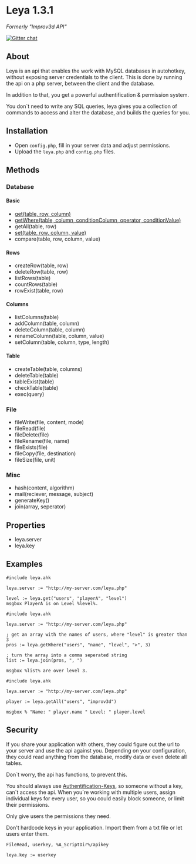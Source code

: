 # Leya 1.3.1
_Formerly "Improv3d API"_

[![Gitter chat](https://badges.gitter.im/Improv3d-API.png)](https://gitter.im/Improv3d-API/Lobby)
## About
Leya is an api that enables the work with MySQL databases in autohotkey, without exposing server credentials to the client. This is done by running the api on a php server, between the client and the database.

In addition to that, you get a powerful authentification & permission system.

You don´t need to write any SQL queries, leya gives you a collection of commands to access and alter the database, and builds the queries for you.

## Installation
- Open `config.php`, fill in your server data and adjust permissions.
- Upload the `leya.php` and `config.php` files.

## Methods
### Database
#### Basic
- [get(table, row, column)](https://github.com/kevgk/Leya/wiki/leya.get)
- [getWhere(table, column, conditionColumn, operator, conditionValue)](https://github.com/kevgk/Leya/wiki/leya.getWhere)
- getAll(table, row)
- [set(table, row, column, value)](https://github.com/kevgk/Leya/wiki/leya.set)
- compare(table, row, column, value)

#### Rows
- createRow(table, row)
- deleteRow(table, row)
- listRows(table)
- countRows(table)
- rowExist(table, row)

#### Columns
- listColumns(table)
- addColumn(table, column)
- deleteColumn(table, column)
- renameColumn(table, column, value)
- setColumn(table, column, type, length)

#### Table
- createTable(table, columns)
- deleteTable(table)
- tableExist(table)
- checkTable(table)
- exec(query)

### File
- fileWrite(file, content, mode)
- fileRead(file)
- fileDelete(file)
- fileRename(file, name)
- fileExists(file)
- fileCopy(file, destination)
- fileSize(file, unit)

### Misc
- hash(content, algorithm)
- mail(reciever, message, subject)
- generateKey()
- join(array, seperator)

## Properties
- leya.server
- leya.key

## Examples
```autohotkey
#include leya.ahk

leya.server := "http://my-server.com/leya.php"

level := leya.get("users", "playerA", "level")
msgbox PlayerA is on Level %level%.
```
```autohotkey
#include leya.ahk

leya.server := "http://my-server.com/leya.php"

; get an array with the names of users, where "level" is greater than 3
pros := leya.getWhere("users", "name", "level", ">", 3)

; turn the array into a comma seperated string
list := leya.join(pros, ", ")

msgbox %list% are over level 3.
```

```autohotkey
#include leya.ahk

leya.server := "http://my-server.com/leya.php"

player := leya.getAll("users", "improv3d")

msgbox % "Name: " player.name " Level: " player.level
```

## Security
If you share your application with others, they could figure out the url to your server and use the api against you. Depending on your configuration, they could read anything from the database, modify data or even delete all tables.

Don´t worry, the api has functions, to prevent this.

You should always use [Authentification-Keys](https://github.com/kevgk/leya/wiki/Authentification-Keys), so someone without a key, can´t access the api. When you´re working with multiple users, assign individual keys for every user, so you could easily block someone, or limit their permissions.

Only give users the permissions they need.

Don't hardcode keys in your application. Import them from a txt file or let users enter them.

```autohotkey
FileRead, userkey, %A_ScriptDir%/apikey

leya.key := userkey
```
